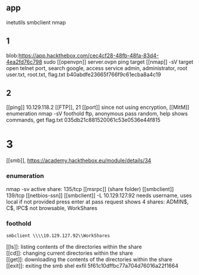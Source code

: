 ## app
inetutils
smbclient
nmap
## 1
blob:https://app.hackthebox.com/cec4cf28-48fb-48fa-83d4-4ea2fd76c798
sudo [[openvpn]] server.ovpn
ping target
[[nmap]] -sV target
open telnet port, search google, access service
admin, administrator, root
user.txt, root.txt, flag.txt
b40abdfe23665f766f9c61ecba8a4c19

## 2
[[ping]] 10.129.118.2
[[FTP]], 21 [[port]] since not using encryption, [[MitM]]
enumeration nmap -sV
foothold ftp, anonymous pass random, help shows commands, get flag.txt
035db21c881520061c53e0536e44f815

# 3
[[smb]], https://academy.hackthebox.eu/module/details/34
### enumeration
nmap -sv
active share:
135/tcp [[msrpc]] (share folder) [[smbclient]]
139/tcp [[netbios-ssn]]
[[smbclient]] -L 10.129.127.92 needs username, uses local if not provided
press enter at pass request
shows 4 shares: ADMIN\$, C\$, IPC\$ not browsable, WorkShares
### foothold
```
smbclient \\\\10.129.127.92\\WorkShares 
```
[[ls]]: listing contents of the directories within the share  
[[cd]]: changing current directories within the share  
[[get]]: downloading the contents of the directories within the share  
[[exit]]: exiting the smb shel
exfil 5f61c10dffbc77a704d76016a22f1664